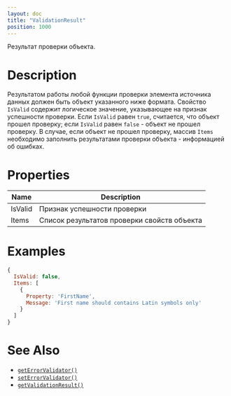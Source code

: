 ```yaml
---
layout: doc
title: "ValidationResult"
position: 1000
---
```


Результат проверки объекта.

# Description

Результатом работы любой функции проверки элемента источника данных должен быть объект указанного
ниже формата. Свойство `IsValid` содержит логическое значение, указывающее на признак успешности
проверки. Если `IsValid` равен `true`, считается, что объект прошел проверку; если `IsValid` равен
`false` - объект не прошел проверку. В случае, если объект не прошел проверку, массив `Items`
необходимо заполнить результатами проверки объекта - информацией об ошибках.

# Properties

|Name|Description|
|----|-----------|
|IsValid|Признак успешности проверки|
|Items|Список результатов проверки свойств объекта|

# Examples

```js
{
  IsValid: false,
  Items: [
    {
      Property: 'FirstName',
      Message: 'First name should contains Latin symbols only'
    }
  ]
}
```

# See Also

* [`getErrorValidator()`](../BaseDataSource.getErrorValidator/)
* [`setErrorValidator()`](../BaseDataSource.setErrorValidator/)
* [`getValidationResult()`](../BaseDataSource.getValidationResult/)
